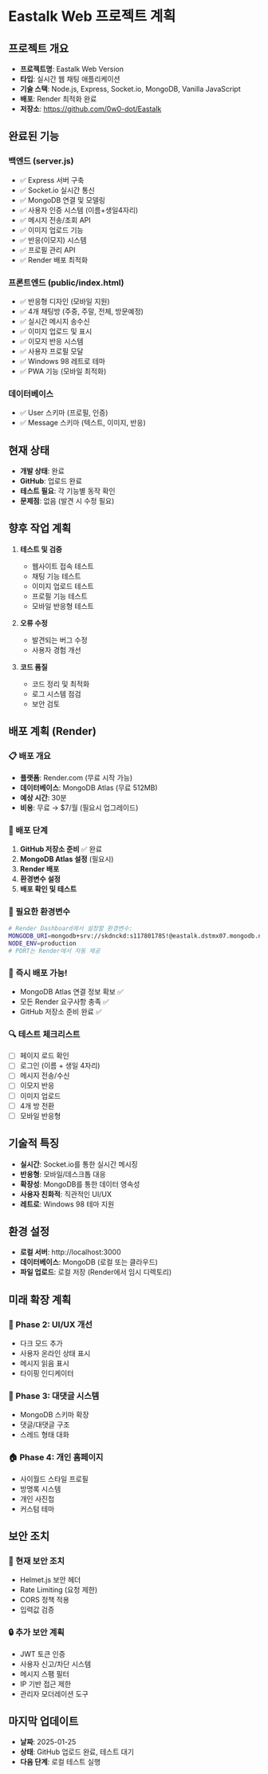 # Eastalk Web 프로젝트 계획

## 프로젝트 개요
- **프로젝트명**: Eastalk Web Version
- **타입**: 실시간 웹 채팅 애플리케이션
- **기술 스택**: Node.js, Express, Socket.io, MongoDB, Vanilla JavaScript
- **배포**: Render 최적화 완료
- **저장소**: https://github.com/0w0-dot/Eastalk

## 완료된 기능
### 백엔드 (server.js)
- ✅ Express 서버 구축
- ✅ Socket.io 실시간 통신
- ✅ MongoDB 연결 및 모델링
- ✅ 사용자 인증 시스템 (이름+생일4자리)
- ✅ 메시지 전송/조회 API
- ✅ 이미지 업로드 기능
- ✅ 반응(이모지) 시스템
- ✅ 프로필 관리 API
- ✅ Render 배포 최적화

### 프론트엔드 (public/index.html)
- ✅ 반응형 디자인 (모바일 지원)
- ✅ 4개 채팅방 (주중, 주말, 전체, 방문예정)
- ✅ 실시간 메시지 송수신
- ✅ 이미지 업로드 및 표시
- ✅ 이모지 반응 시스템
- ✅ 사용자 프로필 모달
- ✅ Windows 98 레트로 테마
- ✅ PWA 기능 (모바일 최적화)

### 데이터베이스
- ✅ User 스키마 (프로필, 인증)
- ✅ Message 스키마 (텍스트, 이미지, 반응)

## 현재 상태
- **개발 상태**: 완료
- **GitHub**: 업로드 완료
- **테스트 필요**: 각 기능별 동작 확인
- **문제점**: 없음 (발견 시 수정 필요)

## 향후 작업 계획
1. **테스트 및 검증**
   - 웹사이트 접속 테스트
   - 채팅 기능 테스트
   - 이미지 업로드 테스트
   - 프로필 기능 테스트
   - 모바일 반응형 테스트

2. **오류 수정**
   - 발견되는 버그 수정
   - 사용자 경험 개선

3. **코드 품질**
   - 코드 정리 및 최적화
   - 로그 시스템 점검
   - 보안 검토

## 배포 계획 (Render)
### 📋 배포 개요
- **플랫폼**: Render.com (무료 시작 가능)
- **데이터베이스**: MongoDB Atlas (무료 512MB)
- **예상 시간**: 30분
- **비용**: 무료 → $7/월 (필요시 업그레이드)

### 🎯 배포 단계
1. **GitHub 저장소 준비** ✅ 완료
2. **MongoDB Atlas 설정** (필요시)
3. **Render 배포**
4. **환경변수 설정**
5. **배포 확인 및 테스트**

### 🔐 필요한 환경변수
```bash
# Render Dashboard에서 설정할 환경변수:
MONGODB_URI=mongodb+srv://skdnckd:s11780178S!@eastalk.dstmx07.mongodb.net/?retryWrites=true&w=majority&appName=Eastalk
NODE_ENV=production
# PORT는 Render에서 자동 제공
```

### 🚀 **즉시 배포 가능!**
- MongoDB Atlas 연결 정보 확보 ✅
- 모든 Render 요구사항 충족 ✅  
- GitHub 저장소 준비 완료 ✅

### 🔍 테스트 체크리스트
- [ ] 페이지 로드 확인
- [ ] 로그인 (이름 + 생일 4자리)
- [ ] 메시지 전송/수신
- [ ] 이모지 반응
- [ ] 이미지 업로드
- [ ] 4개 방 전환
- [ ] 모바일 반응형

## 기술적 특징
- **실시간**: Socket.io를 통한 실시간 메시징
- **반응형**: 모바일/데스크톱 대응
- **확장성**: MongoDB를 통한 데이터 영속성
- **사용자 친화적**: 직관적인 UI/UX
- **레트로**: Windows 98 테마 지원

## 환경 설정
- **로컬 서버**: http://localhost:3000
- **데이터베이스**: MongoDB (로컬 또는 클라우드)
- **파일 업로드**: 로컬 저장 (Render에서 임시 디렉토리)

## 미래 확장 계획
### 🎨 Phase 2: UI/UX 개선
- 다크 모드 추가
- 사용자 온라인 상태 표시
- 메시지 읽음 표시
- 타이핑 인디케이터

### 💬 Phase 3: 대댓글 시스템
- MongoDB 스키마 확장
- 댓글/대댓글 구조
- 스레드 형태 대화

### 🏠 Phase 4: 개인 홈페이지
- 사이월드 스타일 프로필
- 방명록 시스템
- 개인 사진첩
- 커스텀 테마

## 보안 조치
### 🔐 현재 보안 조치
- Helmet.js 보안 헤더
- Rate Limiting (요청 제한)
- CORS 정책 적용
- 입력값 검증

### 🔒 추가 보안 계획
- JWT 토큰 인증
- 사용자 신고/차단 시스템
- 메시지 스팸 필터
- IP 기반 접근 제한
- 관리자 모더레이션 도구

## 마지막 업데이트
- **날짜**: 2025-01-25
- **상태**: GitHub 업로드 완료, 테스트 대기
- **다음 단계**: 로컬 테스트 실행
